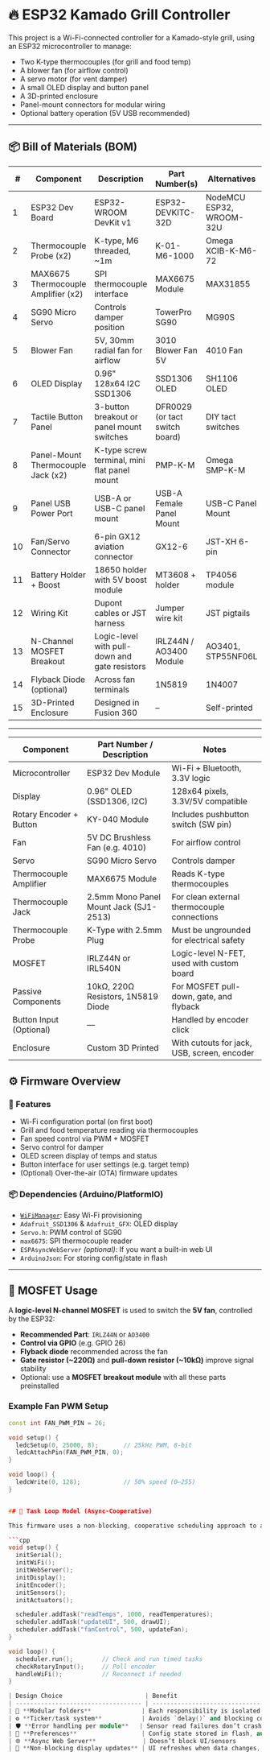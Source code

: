 # 🔥 ESP32 Kamado Grill Controller

This project is a Wi-Fi-connected controller for a Kamado-style grill, using an ESP32 microcontroller to manage:

- Two K-type thermocouples (for grill and food temp)
- A blower fan (for airflow control)
- A servo motor (for vent damper)
- A small OLED display and button panel
- A 3D-printed enclosure
- Panel-mount connectors for modular wiring
- Optional battery operation (5V USB recommended)

---

## 📦 Bill of Materials (BOM)

| #  | Component                           | Description                                      | Part Number(s)                     | Alternatives                     |
|----|-------------------------------------|--------------------------------------------------|------------------------------------|----------------------------------|
| 1  | ESP32 Dev Board                     | ESP32-WROOM DevKit v1                            | ESP32-DEVKITC-32D                  | NodeMCU ESP32, WROOM-32U         |
| 2  | Thermocouple Probe (x2)            | K-type, M6 threaded, ~1m                         | K-01-M6-1000                       | Omega XCIB-K-M6-72               |
| 3  | MAX6675 Thermocouple Amplifier (x2)| SPI thermocouple interface                       | MAX6675 Module                     | MAX31855                         |
| 4  | SG90 Micro Servo                   | Controls damper position                         | TowerPro SG90                      | MG90S                            |
| 5  | Blower Fan                         | 5V, 30mm radial fan for airflow                  | 3010 Blower Fan 5V                 | 4010 Fan                         |
| 6  | OLED Display                       | 0.96" 128x64 I2C SSD1306                         | SSD1306 OLED                       | SH1106 OLED                      |
| 7  | Tactile Button Panel               | 3-button breakout or panel mount switches        | DFR0029 (or tact switch board)     | DIY tact switches                |
| 8  | Panel-Mount Thermocouple Jack (x2)| K-type screw terminal, mini flat panel mount     | PMP-K-M                            | Omega SMP-K-M                    |
| 9  | Panel USB Power Port               | USB-A or USB-C panel mount                       | USB-A Female Panel Mount           | USB-C Panel Mount                |
| 10 | Fan/Servo Connector                | 6-pin GX12 aviation connector                    | GX12-6                             | JST-XH 6-pin                     |
| 11 | Battery Holder + Boost             | 18650 holder with 5V boost module                | MT3608 + holder                    | TP4056 module                    |
| 12 | Wiring Kit                         | Dupont cables or JST harness                     | Jumper wire kit                    | JST pigtails                     |
| 13 | N-Channel MOSFET Breakout         | Logic-level with pull-down and gate resistors    | IRLZ44N / AO3400 Module            | AO3401, STP55NF06L               |
| 14 | Flyback Diode (optional)          | Across fan terminals                             | 1N5819                             | 1N4007                           |
| 15 | 3D-Printed Enclosure              | Designed in Fusion 360                           | –                                  | Self-printed                     |

---

| Component                     | Part Number / Description             | Notes                                      |
|-------------------------------|----------------------------------------|--------------------------------------------|
| Microcontroller               | ESP32 Dev Module                       | Wi-Fi + Bluetooth, 3.3V logic               |
| Display                       | 0.96" OLED (SSD1306, I2C)              | 128x64 pixels, 3.3V/5V compatible           |
| Rotary Encoder + Button      | KY-040 Module                          | Includes pushbutton switch (SW pin)        |
| Fan                           | 5V DC Brushless Fan (e.g. 4010)        | For airflow control                         |
| Servo                         | SG90 Micro Servo                       | Controls damper                             |
| Thermocouple Amplifier        | MAX6675 Module                         | Reads K-type thermocouples                  |
| Thermocouple Jack             | 2.5mm Mono Panel Mount Jack (SJ1-2513) | For clean external thermocouple connections |
| Thermocouple Probe            | K-Type with 2.5mm Plug                 | Must be ungrounded for electrical safety    |
| MOSFET                        | IRLZ44N or IRL540N                     | Logic-level N-FET, used with custom board   |
| Passive Components            | 10kΩ, 220Ω Resistors, 1N5819 Diode     | For MOSFET pull-down, gate, and flyback     |
| Button Input (Optional)       | —                                      | Handled by encoder click                    |
| Enclosure                     | Custom 3D Printed                      | With cutouts for jack, USB, screen, encoder |

## ⚙️ Firmware Overview

### 🔌 Features
- Wi-Fi configuration portal (on first boot)
- Grill and food temperature reading via thermocouples
- Fan speed control via PWM + MOSFET
- Servo control for damper
- OLED screen display of temps and status
- Button interface for user settings (e.g. target temp)
- (Optional) Over-the-air (OTA) firmware updates

### 📦 Dependencies (Arduino/PlatformIO)

- [`WiFiManager`](https://github.com/tzapu/WiFiManager): Easy Wi-Fi provisioning
- `Adafruit_SSD1306` & `Adafruit_GFX`: OLED display
- `Servo.h`: PWM control of SG90
- `max6675`: SPI thermocouple reader
- `ESPAsyncWebServer` *(optional)*: If you want a built-in web UI
- `ArduinoJson`: For storing config/state in flash

---

## 🧠 MOSFET Usage

A **logic-level N-channel MOSFET** is used to switch the **5V fan**, controlled by the ESP32:

- **Recommended Part**: `IRLZ44N` or `AO3400`
- **Control via GPIO** (e.g. GPIO 26)
- **Flyback diode** recommended across the fan
- **Gate resistor (~220Ω)** and **pull-down resistor (~10kΩ)** improve signal stability
- Optional: use a **MOSFET breakout module** with all these parts preinstalled

### Example Fan PWM Setup
```cpp
const int FAN_PWM_PIN = 26;

void setup() {
  ledcSetup(0, 25000, 8);       // 25kHz PWM, 8-bit
  ledcAttachPin(FAN_PWM_PIN, 0);
}

void loop() {
  ledcWrite(0, 128);            // 50% speed (0–255)
}


## 🔄 Task Loop Model (Async-Cooperative)

This firmware uses a non-blocking, cooperative scheduling approach to avoid delays and ensure responsiveness across all subsystems.

```cpp
void setup() {
  initSerial();
  initWiFi();
  initWebServer();
  initDisplay();
  initEncoder();
  initSensors();
  initActuators();

  scheduler.addTask("readTemps", 1000, readTemperatures);
  scheduler.addTask("updateUI", 500, drawUI);
  scheduler.addTask("fanControl", 500, updateFan);
}

void loop() {
  scheduler.run();        // Check and run timed tasks
  checkRotaryInput();     // Poll encoder
  handleWiFi();           // Reconnect if needed
}

| Design Choice                       | Benefit                                             |
| ----------------------------------- | --------------------------------------------------- |
| 🧩 **Modular folders**              | Each responsibility is isolated and testable        |
| ⚙️ **Ticker/task system**           | Avoids `delay()` and blocking code                  |
| 🛡️ **Error handling per module**   | Sensor read failures don’t crash system             |
| 🧠 **Preferences**                  | Config state stored in flash, auto-reloaded         |
| 🌐 **Async Web Server**             | Doesn’t block UI/sensors                            |
| 🧼 **Non-blocking display updates** | UI refreshes when data changes, not just on a timer |

